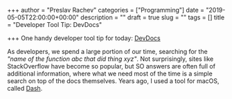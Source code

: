 +++
author = "Preslav Rachev"
categories = ["Programming"]
date = "2019-05-05T22:00:00+00:00"
description = ""
draft = true
slug = ""
tags = []
title = "Developer Tool Tip: DevDocs"

+++
One handy developer tool tip for today: [DevDocs](https://devdocs.io/)

As developers, we spend a large portion of our time, searching for the _"name of the function abc that did thing xyz"_. Not surprisingly, sites like StackOverflow have become so popular, but SO answers are often full of additional information, where what we need most of the time is a simple search on top of  the docs themselves. Years ago, I used a tool for macOS, called [Dash](https://kapeli.com/dash).